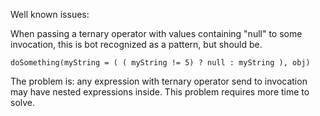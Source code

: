 Well known issues:

When passing a ternary operator with values containing "null" to some invocation, 
this is bot recognized as a pattern, but should be.

    doSomething(myString = ( ( myString != 5) ? null : myString ), obj)

The problem is: any expression with ternary operator send to invocation may have nested expressions inside. This problem requires more time to solve.
